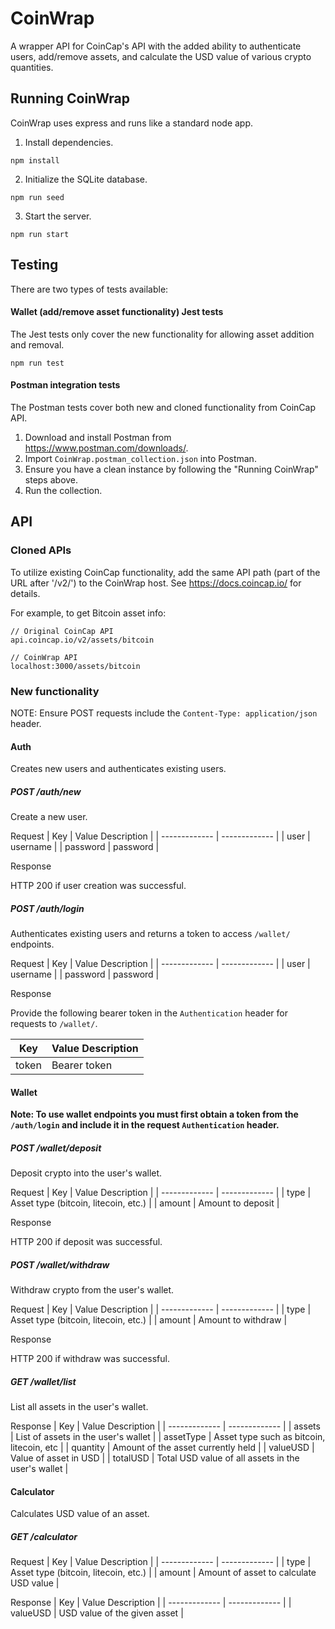 # CoinWrap
A wrapper API for CoinCap's API with the added ability to authenticate users, add/remove assets, and calculate the USD value of various crypto quantities.

## Running CoinWrap
CoinWrap uses express and runs like a standard node app.

1. Install dependencies.
```
npm install
```

2. Initialize the SQLite database.
```
npm run seed
```

3. Start the server.
```
npm run start
```

## Testing
There are two types of tests available:
#### Wallet (add/remove asset functionality) Jest tests
The Jest tests only cover the new functionality for allowing asset addition and removal.
```
npm run test
```
#### Postman integration tests
The Postman tests cover both new and cloned functionality from CoinCap API.
1. Download and install Postman from https://www.postman.com/downloads/.
2. Import `CoinWrap.postman_collection.json` into Postman.
3. Ensure you have a clean instance by following the "Running CoinWrap" steps above.
3. Run the collection. 


## API

### Cloned APIs
To utilize existing CoinCap functionality, add the same API path (part of the URL after '/v2/') to the CoinWrap host. See https://docs.coincap.io/ for details.

For example, to get Bitcoin asset info:
```
// Original CoinCap API
api.coincap.io/v2/assets/bitcoin

// CoinWrap API
localhost:3000/assets/bitcoin
```

### New functionality
NOTE: Ensure POST requests include the `Content-Type: application/json` header.

#### Auth
Creates new users and authenticates existing users. 

##### **POST** /auth/new
Create a new user.

Request
| Key | Value Description |
| ------------- | ------------- |
| user  | username  |
| password | password  |

Response

HTTP 200 if user creation was successful. 


##### **POST** /auth/login
Authenticates existing users and returns a token to access `/wallet/` endpoints.

Request
| Key | Value Description |
| ------------- | ------------- |
| user  | username  |
| password | password  |

Response

Provide the following bearer token in the `Authentication` header for requests to `/wallet/`.

| Key | Value Description |
| ------------- | ------------- |
| token  | Bearer token  |

#### Wallet

**Note: To use wallet endpoints you must first obtain a token from the `/auth/login` and include it in the request `Authentication` header.**
##### **POST** /wallet/deposit
Deposit crypto into the user's wallet.

Request
| Key | Value Description |
| ------------- | ------------- |
| type  | Asset type (bitcoin, litecoin, etc.)  |
| amount | Amount to deposit  |

Response

HTTP 200 if deposit was successful. 

##### **POST** /wallet/withdraw
Withdraw crypto from the user's wallet.

Request
| Key | Value Description |
| ------------- | ------------- |
| type  | Asset type (bitcoin, litecoin, etc.)  |
| amount | Amount to withdraw  |

Response

HTTP 200 if withdraw was successful. 

##### **GET** /wallet/list
List all assets in the user's wallet.

Response
| Key | Value Description |
| ------------- | ------------- |
| assets  | List of assets in the user's wallet  |
| assetType  | Asset type such as bitcoin, litecoin, etc |
| quantity  | Amount of the asset currently held |
| valueUSD | Value of asset in USD |
| totalUSD | Total USD value of all assets in the user's wallet |

#### Calculator
Calculates USD value of an asset.

##### **GET** /calculator

Request
| Key | Value Description |
| ------------- | ------------- |
| type  | Asset type (bitcoin, litecoin, etc.)  |
| amount  | Amount of asset to calculate USD value |

Response
| Key | Value Description |
| ------------- | ------------- |
| valueUSD  | USD value of the given asset |
